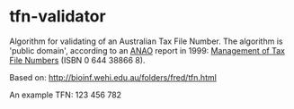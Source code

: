 tfn-validator
=============

Algorithm for validating of an Australian Tax File Number.  The algorithm is 'public domain', according to an [ANAO](http://www.anao.gov.au) report in 1999: [Management of Tax File Numbers](http://www.anao.gov.au/~/media/Uploads/Documents/1998%2099_audit_report_37.pdf) (ISBN 0 644 38866 8).

Based on: http://bioinf.wehi.edu.au/folders/fred/tfn.html

An example TFN: 123 456 782

